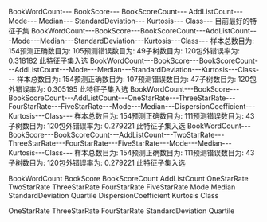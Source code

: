 BookWordCount---
BookScore---
BookScoreCount---
AddListCount---
Mode---
Median---
StandardDeviation---
Kurtosis---
Class---
目前最好的特征子集
BookWordCount---BookScore---BookScoreCount---AddListCount---Mode---Median---StandardDeviation---Kurtosis---Class---
样本总数目为: 154预测正确数目为: 105预测错误数目为: 49子树数目为: 120包外错误率为: 0.318182
此特征子集入选
BookWordCount---BookScore---BookScoreCount---AddListCount---Mode---Median---StandardDeviation---Kurtosis---Class---
样本总数目为: 154预测正确数目为: 107预测错误数目为: 47子树数目为: 120包外错误率为: 0.305195
此特征子集入选
BookWordCount---BookScore---BookScoreCount---AddListCount---OneStarRate---ThreeStarRate---FourStarRate---FiveStarRate---Mode---Median---DispersionCoefficient---Kurtosis---Class---
样本总数目为: 154预测正确数目为: 111预测错误数目为: 43子树数目为: 120包外错误率为: 0.279221
此特征子集入选
BookWordCount---BookScore---BookScoreCount---AddListCount---TwoStarRate---ThreeStarRate---FourStarRate---FiveStarRate---Mode---Median---Kurtosis---Class---
样本总数目为: 154预测正确数目为: 111预测错误数目为: 43子树数目为: 120包外错误率为: 0.279221
此特征子集入选


BookWordCount BookScore BookScoreCount AddListCount OneStarRate TwoStarRate ThreeStarRate FourStarRate FiveStarRate Mode Median StandardDeviation Quartile DispersionCoefficient Kurtosis Class

OneStarRate
ThreeStarRate 
FourStarRate
StandardDeviation
Quartile
